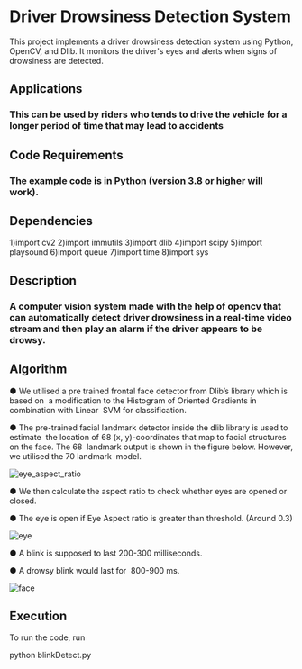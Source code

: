 # Driver Drowsiness Detection System
This project implements a driver drowsiness detection system using Python, OpenCV, and Dlib. It monitors the driver's eyes and alerts when signs of drowsiness are detected.

## Applications
### This can be used by riders who tends to drive the vehicle for a longer period of time that may lead to accidents
## Code Requirements
### The example code is in Python ([version 3.8](https://www.python.org/download/releases/3.8/) or higher will work).
## Dependencies
1)import cv2
 2)import immutils
 3)import dlib
 4)import scipy
 5)import playsound
 6)import queue
 7)import time
 8)import sys

## Description
###  A computer vision system made with the help of opencv that can automatically detect driver drowsiness in a real-time video stream and then play an alarm if the driver appears to be drowsy.
## Algorithm
● We utilised a pre trained frontal face detector from Dlib’s library which is based on  a modification to the Histogram of Oriented Gradients in combination with Linear  SVM for classification.  

● The pre-trained facial landmark detector inside the dlib library is used to estimate  the location of 68 (x, y)-coordinates that map to facial structures on the face. The 68  landmark output is shown in the figure below. However, we utilised the 70 landmark  model.

![eye_aspect_ratio](https://github.com/user-attachments/assets/5f826b24-6e92-449c-a395-0a377e90e9e1)

● We then calculate the aspect ratio to check whether eyes are opened or closed.

● The eye is open if Eye Aspect ratio is greater than threshold. (Around 0.3)

![eye](https://github.com/user-attachments/assets/d672f51e-091a-4f96-9bcc-208e717622e6)

● A blink is supposed to last 200-300 milliseconds.

● A drowsy blink would last for  800-900  ms. 

![face](https://github.com/user-attachments/assets/f382692a-984f-474a-a980-cbcbb4c7c28e)

## Execution
To run the code, run 

python blinkDetect.py

